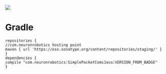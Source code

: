 ![](https://img.shields.io/nexus/r/https/oss.sonatype.org/com.neuronrobotics/SimplePacketComsJava.svg?style=flat)

# Gradle 

```
repositories {
//com.neuronrobotics hosting point
maven { url 'https://oss.sonatype.org/content/repositories/staging/' }
}
dependencies {
compile "com.neuronrobotics:SimplePacketComsJava:VERSION_FROM_BADGE"
}
```
